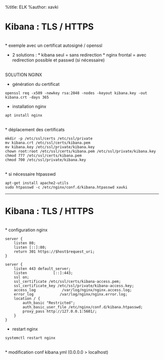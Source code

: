 %title: ELK
%author: xavki


# Kibana : TLS / HTTPS


<br>
* exemple avec un certificat autosigné / openssl

* 2 solutions :
		* kibana seul = sans redirection
		* nginx frontal = avec redirection possible et passwd (si nécessaire)

<br>
SOLUTION NGINX

* génération du certificat

```
openssl req -x509 -newkey rsa:2048 -nodes -keyout kibana.key -out kibana.crt -days 365
```

* installation nginx

```
apt install nginx
```

<br>
* déplacement des certificats

```
mkdir -p /etc/ssl/certs /etc/ssl/private
mv kibana.crt /etc/ssl/certs/kibana.pem
mv kibana.key /etc/ssl/private/kibana.key
chown root:root /etc/ssl/certs/kibana.pem /etc/ssl/private/kibana.key
chmod 777 /etc/ssl/certs/kibana.pem
chmod 700 /etc/ssl/private/kibana.key
```

<br>
* si nécessaire htpasswd

```
apt-get install apache2-utils
sudo htpasswd -c /etc/nginx/conf.d/kibana.htpasswd xavki
```

----------------------------------------------------------------------------------------------------------------

# Kibana : TLS / HTTPS



<br>
* configuration nginx

```
server {
    listen 80;
    listen [::]:80;
    return 301 https://$host$request_uri;
}

server {
    listen 443 default_server;
    listen            [::]:443;
    ssl on;
    ssl_certificate /etc/ssl/certs/kibana-access.pem;
    ssl_certificate_key /etc/ssl/private/kibana-access.key;
    access_log            /var/log/nginx/nginx.access.log;
    error_log            /var/log/nginx/nginx.error.log;
    location / {
        auth_basic "Restricted";
        auth_basic_user_file /etc/nginx/conf.d/kibana.htpasswd;
        proxy_pass http://127.0.0.1:5601/;
    }
}
```

* restart nginx

```
systemctl restart nginx
```

<br>
* modification conf kibana.yml (0.0.0.0 > localhost)

